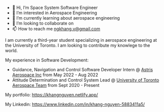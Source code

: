 - 👋 Hi, I’m Space System Software Engineer 
- 👀 I’m interested in Aerospace Engineering
- 🌱 I’m currently learning about aerospace engineering
- 💞️ I’m looking to collaborate on 
- 📫 How to reach me ngkhang.v@gmail.com

I am currently a third-year student specializing in aerospace engineering at the University of Toronto. I am looking to contribute my knowlege to the world.

My experience in Software Development:

- Guidance, Navigation and Control Software Developer Intern @ [Astris Aerospace Inc](https://www.astrisaerospace.com/) from May 2022 - Aug 2022
- Attitude Determination and Control System Lead @ [University of Toronto Aerospace Team](https://www.utat.ca/) from Sept 2020 - Present

My portfolio: https://khangnguyen.netlify.app/

My Linkedin: https://www.linkedin.com/in/khang-nguyen-5883411a5/

<!---
khanghandsome/khanghandsome is a ✨ special ✨ repository because its `README.md` (this file) appears on your GitHub profile.
You can click the Preview link to take a look at your changes.
--->
